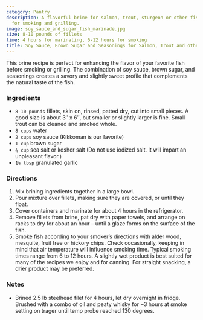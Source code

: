 ```yaml
---
category: Pantry
description: A flavorful brine for salmon, trout, sturgeon or other fish. Perfect
  for smoking and grilling.
image: soy_sauce_and_sugar_fish_marinade.jpg
size: 8-10 pounds of fillets
time: 4 hours for marinating, 6-12 hours for smoking
title: Soy Sauce, Brown Sugar and Seasonings for Salmon, Trout and other Fish
---
```

This brine recipe is perfect for enhancing the flavor of your favorite fish before smoking or grilling. The combination of soy sauce, brown sugar, and seasonings creates a savory and slightly sweet profile that complements the natural taste of the fish.

### Ingredients

* `8-10 pounds` fillets, skin on, rinsed, patted dry, cut into small pieces. A good size is about 3″ x 6″, but smaller or slightly larger is fine. Small trout can be cleaned and smoked whole.
* `8 cups` water
* `2 cups` soy sauce (Kikkoman is our favorite)
* `1 cup` brown sugar
* `¾ cup` sea salt or kosher salt (Do not use iodized salt. It will impart an unpleasant flavor.)
* `1½ tbsp` granulated garlic

### Directions

1. Mix brining ingredients together in a large bowl.
2. Pour mixture over fillets, making sure they are covered, or until they float.
3. Cover containers and marinate for about 4 hours in the refrigerator.
4. Remove fillets from brine, pat dry with paper towels, and arrange on racks to dry for about an hour – until a glaze forms on the surface of the fish.
5. Smoke fish according to your smoker’s directions with alder wood, mesquite, fruit tree or hickory chips. Check occasionally, keeping in mind that air temperature will influence smoking time. Typical smoking times range from 6 to 12 hours. A slightly wet product is best suited for many of the recipes we enjoy and for canning. For straight snacking, a drier product may be preferred.

### Notes

- Brined 2.5 lb steelhead filet for 4 hours, let dry overnight in fridge. Brushed with a combo of oil and peaty whisky for ~3 hours at smoke setting on trager until temp probe reached 130 degrees.